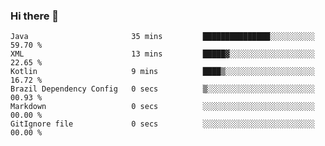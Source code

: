 ### Hi there 👋

<!--START_SECTION:waka-->

```text
Java                       35 mins         ███████████████░░░░░░░░░░   59.70 %
XML                        13 mins         █████▓░░░░░░░░░░░░░░░░░░░   22.65 %
Kotlin                     9 mins          ████▒░░░░░░░░░░░░░░░░░░░░   16.72 %
Brazil Dependency Config   0 secs          ▒░░░░░░░░░░░░░░░░░░░░░░░░   00.93 %
Markdown                   0 secs          ░░░░░░░░░░░░░░░░░░░░░░░░░   00.00 %
GitIgnore file             0 secs          ░░░░░░░░░░░░░░░░░░░░░░░░░   00.00 %
```

<!--END_SECTION:waka-->

<!--
**jerry-shao/jerry-shao** is a ✨ _special_ ✨ repository because its `README.md` (this file) appears on your GitHub profile.

Here are some ideas to get you started:

- 🔭 I’m currently working on ...
- 🌱 I’m currently learning ...
- 👯 I’m looking to collaborate on ...
- 🤔 I’m looking for help with ...
- 💬 Ask me about ...
- 📫 How to reach me: ...
- 😄 Pronouns: ...
- ⚡ Fun fact: ...
-->
